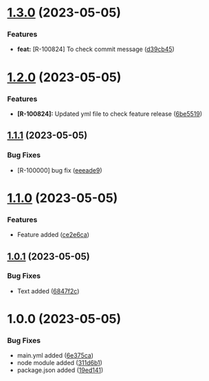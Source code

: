 # [1.3.0](https://github.com/DibyadarshiDas-qidc/Semantic_release/compare/v1.2.0...v1.3.0) (2023-05-05)


### Features

* **feat:** [R-100824] To check commit message ([d39cb45](https://github.com/DibyadarshiDas-qidc/Semantic_release/commit/d39cb456725b0881fee578725a80a7027f9c4be6))

# [1.2.0](https://github.com/DibyadarshiDas-qidc/Semantic_release/compare/v1.1.1...v1.2.0) (2023-05-05)


### Features

* **[R-100824]:** Updated yml file to check feature release ([6be5519](https://github.com/DibyadarshiDas-qidc/Semantic_release/commit/6be5519da3ed0c4b90907478d88de6c26cb067be))

## [1.1.1](https://github.com/DibyadarshiDas-qidc/Semantic_release/compare/v1.1.0...v1.1.1) (2023-05-05)


### Bug Fixes

* [R-100000] bug fix ([eeeade9](https://github.com/DibyadarshiDas-qidc/Semantic_release/commit/eeeade9688bbfb0e51237b52df19fced5d69e4db))

# [1.1.0](https://github.com/DibyadarshiDas-qidc/Semantic_release/compare/v1.0.1...v1.1.0) (2023-05-05)


### Features

* Feature added ([ce2e6ca](https://github.com/DibyadarshiDas-qidc/Semantic_release/commit/ce2e6cac2a27fb85a9b46e831258cce4f2841906))

## [1.0.1](https://github.com/DibyadarshiDas-qidc/Semantic_release/compare/v1.0.0...v1.0.1) (2023-05-05)


### Bug Fixes

* Text added ([6847f2c](https://github.com/DibyadarshiDas-qidc/Semantic_release/commit/6847f2ccbaa97a39cd1b8c0ae7ba6a113b6ada3f))

# 1.0.0 (2023-05-05)


### Bug Fixes

* main.yml added ([6e375ca](https://github.com/DibyadarshiDas-qidc/Semantic_release/commit/6e375cac4241eaf0003069f4acbf629389c5cfcb))
* node module added ([311d6b1](https://github.com/DibyadarshiDas-qidc/Semantic_release/commit/311d6b161a81c48dff7b6e0d38a7ac5b44815367))
* package.json added ([19ed141](https://github.com/DibyadarshiDas-qidc/Semantic_release/commit/19ed14143253107b6dbb7bb7dffd95664142b8be))
